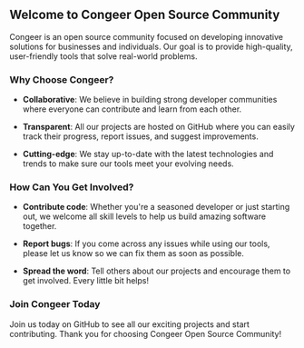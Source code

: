 ## Welcome to Congeer Open Source Community

Congeer is an open source community focused on developing innovative solutions for businesses and individuals. Our goal is to provide high-quality, user-friendly tools that solve real-world problems.

### Why Choose Congeer?

- **Collaborative**: We believe in building strong developer communities where everyone can contribute and learn from each other.

- **Transparent**: All our projects are hosted on GitHub where you can easily track their progress, report issues, and suggest improvements.

- **Cutting-edge**: We stay up-to-date with the latest technologies and trends to make sure our tools meet your evolving needs.

### How Can You Get Involved?

- **Contribute code**: Whether you're a seasoned developer or just starting out, we welcome all skill levels to help us build amazing software together.

- **Report bugs**: If you come across any issues while using our tools, please let us know so we can fix them as soon as possible.

- **Spread the word**: Tell others about our projects and encourage them to get involved. Every little bit helps!

### Join Congeer Today

Join us today on GitHub to see all our exciting projects and start contributing. Thank you for choosing Congeer Open Source Community!
